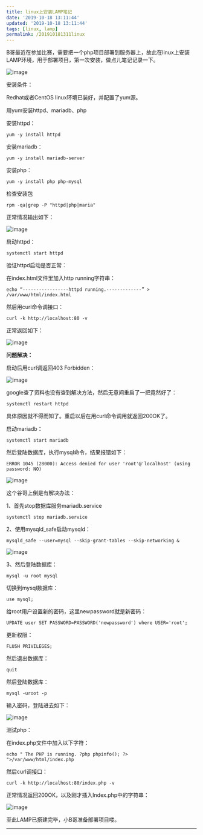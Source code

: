 ```yaml
---
title: linux上安装LAMP笔记
date: '2019-10-18 13:11:44'
updated: '2019-10-18 13:11:44'
tags: [linux, lamp]
permalink: /201910181311linux
---
```

B哥最近在参加比赛，需要把一个php项目部署到服务器上，故此在linux上安装LAMP环境，用于部署项目，第一次安装，做点儿笔记记录一下。

![image](https://cdn.jsdelivr.net/gh/smallersoup/jsDelivr-cdn@main/blog/artical/csdnimg/20191017235607126.jpeg)

安装条件：

Redhat或者CentOS linux环境已装好，并配置了yum源。

用yum安装httpd、mariadb、php

安装httpd：

```
yum -y install httpd
```

安装mariadb：

```
yum -y install mariadb-server
```

安装php：

```
yum -y install php php-mysql
```

检查安装包

```
rpm -qa|grep -P "httpd|php|maria"
```

正常情况输出如下：

![image](https://cdn.jsdelivr.net/gh/smallersoup/jsDelivr-cdn@main/blog/artical/csdnimg/20191017235607313.jpeg)

启动httpd：

```
systemctl start httpd
```

验证httpd启动是否正常：

在index.html文件里加入http running字符串：

```
echo “-----------------httpd running.-------------” > /var/www/html/index.html
```

然后用curl命令调接口：

```
curl -k http://localhost:80 -v
```

正常返回如下：

![image](https://cdn.jsdelivr.net/gh/smallersoup/jsDelivr-cdn@main/blog/artical/csdnimg/20191017235607534.jpeg)

**问题解决：**

启动后用curl调返回403 Forbidden：

![image](https://cdn.jsdelivr.net/gh/smallersoup/jsDelivr-cdn@main/blog/artical/csdnimg/20191017235607754.jpeg)

google查了资料也没有查到解决方法，然后无意间重启了一把竟然好了：

```
systemctl restart httpd
```

具体原因就不得而知了。重启以后在用curl命令调用就返回200OK了。

启动mariadb：

```
systemctl start mariadb
```

然后登陆数据库，执行mysql命令，结果报错如下：

```
ERROR 1045 (28000): Access denied for user 'root'@'localhost' (using password: NO)
```

![image](https://cdn.jsdelivr.net/gh/smallersoup/jsDelivr-cdn@main/blog/artical/csdnimg/20191017235607954.png)

这个谷哥上倒是有解决办法：

1、首先stop数据库服务mariadb.service

```
systemctl stop mariadb.service
```

2、使用mysqld_safe启动mysqld：

```
mysqld_safe --user=mysql --skip-grant-tables --skip-networking &
```

![image](https://cdn.jsdelivr.net/gh/smallersoup/jsDelivr-cdn@main/blog/artical/csdnimg/20191017235608529.jpeg)

3、然后登陆数据库：

```
mysql -u root mysql
```

切换到mysql数据库：

```
use mysql;
```

给root用户设置新的密码，这里newpassword就是新密码：

```
UPDATE user SET PASSWORD=PASSWORD('newpassword') where USER='root';
```

更新权限：

```
FLUSH PRIVILEGES;
```

然后退出数据库：

```
quit
```

然后登陆数据库：

```
mysql -uroot -p
```

输入密码，登陆进去如下：

![image](https://cdn.jsdelivr.net/gh/smallersoup/jsDelivr-cdn@main/blog/artical/csdnimg/20191017235608705.jpeg)

测试php：

在index.php文件中加入以下字符：

```
echo " The PHP is running. ?php phpinfo(); ?> ">/var/www/html/index.php
```

然后curl调接口：

```
curl -k http://localhost:80/index.php -v
```

正常情况返回200OK，以及刚才插入Index.php中的字符串：

![image](https://cdn.jsdelivr.net/gh/smallersoup/jsDelivr-cdn@main/blog/artical/csdnimg/20191017235609648.jpeg)

至此LAMP已搭建完毕，小B哥准备部署项目喽。

------------
